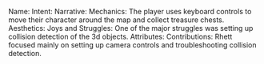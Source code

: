Name:
Intent:
Narrative:
Mechanics: The player uses keyboard controls to move their character around the map and collect treasure chests.
Aesthetics:
Joys and Struggles: One of the major struggles was setting up collision detection of the 3d objects.
Attributes:
Contributions: Rhett focused mainly on setting up camera controls and troubleshooting collision detection.
